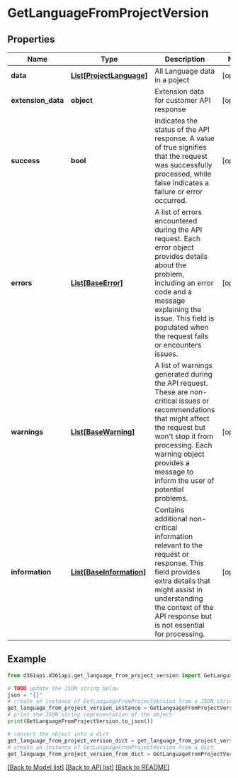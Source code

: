 # GetLanguageFromProjectVersion


## Properties

Name | Type | Description | Notes
------------ | ------------- | ------------- | -------------
**data** | [**List[ProjectLanguage]**](ProjectLanguage.md) | All Language data in a poject | [optional] 
**extension_data** | **object** | Extension data for customer API response | [optional] 
**success** | **bool** | Indicates the status of the API response. A value of true signifies that the request was successfully processed, while false indicates a failure or error occurred. | [optional] 
**errors** | [**List[BaseError]**](BaseError.md) | A list of errors encountered during the API request. Each error object provides details about the problem, including an error code and a message explaining the issue. This field is populated when the request fails or encounters issues. | [optional] 
**warnings** | [**List[BaseWarning]**](BaseWarning.md) | A list of warnings generated during the API request. These are non-critical issues or recommendations that might affect the request but won&#39;t stop it from processing. Each warning object provides a message to inform the user of potential problems. | [optional] 
**information** | [**List[BaseInformation]**](BaseInformation.md) | Contains additional non-critical information relevant to the request or response. This field provides extra details that might assist in understanding the context of the API response but is not essential for processing. | [optional] 

## Example

```python
from d361api.d361api.get_language_from_project_version import GetLanguageFromProjectVersion

# TODO update the JSON string below
json = "{}"
# create an instance of GetLanguageFromProjectVersion from a JSON string
get_language_from_project_version_instance = GetLanguageFromProjectVersion.from_json(json)
# print the JSON string representation of the object
print(GetLanguageFromProjectVersion.to_json())

# convert the object into a dict
get_language_from_project_version_dict = get_language_from_project_version_instance.to_dict()
# create an instance of GetLanguageFromProjectVersion from a dict
get_language_from_project_version_from_dict = GetLanguageFromProjectVersion.from_dict(get_language_from_project_version_dict)
```
[[Back to Model list]](../README.md#documentation-for-models) [[Back to API list]](../README.md#documentation-for-api-endpoints) [[Back to README]](../README.md)


